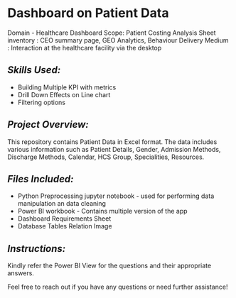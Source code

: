 # Dashboard on Patient Data

Domain - Healthcare
Dashboard Scope: Patient Costing Analysis
Sheet inventory : CEO summary page, GEO Analytics, Behaviour
Delivery Medium : Interaction at the healthcare facility via the desktop

## *Skills Used:*

* Building Multiple KPI with metrics
* Drill Down Effects on Line chart
* Filtering options


## *Project Overview:*

This repository contains Patient Data in Excel format. The data includes various information such as Patient Details, Gender, Admission Methods, Discharge Methods, Calendar, HCS Group, Specialities, Resources.

## *Files Included:*

* Python Preprocessing jupyter notebook - used for performing data manipulation an data cleaning
* Power BI workbook - Contains multiple version of the app
* Dashboard Requirements Sheet
* Database Tables Relation Image

## *Instructions:*

Kindly refer the Power BI View for the questions and their appropriate answers.


Feel free to reach out if you have any questions or need further assistance!
